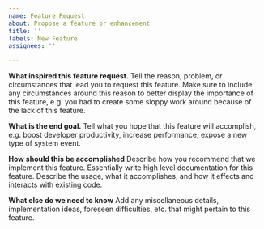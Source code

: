 ```yaml
---
name: Feature Request
about: Propose a feature or enhancement
title: ''
labels: New Feature
assignees: ''

---
```


**What inspired this feature request.**
Tell the reason, problem, or circumstances that lead you to request this feature. Make sure to include any circumstances around this reason to better display the importance of this feature, e.g. you had to create some sloppy work around because of the lack of this feature.

**What is the end goal.**
Tell what you hope that this feature will accomplish, e.g. boost developer productivity, increase performance, expose a new type of system event.

**How should this be accomplished**
Describe how you recommend that we implement this feature. Essentially write high level documentation for this feature. Describe the usage, what it accomplishes, and how it effects and interacts with existing code.

**What else do we need to know**
Add any miscellaneous details, implementation ideas, foreseen difficulties, etc. that might pertain to this feature.
